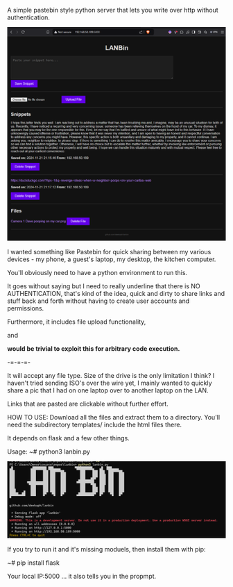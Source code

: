 A simple pastebin style python server that lets you write over http without authentication.

![demo of how it looks](https://github.com/deekaph/lanbin/blob/main/lanbin2.png?raw=true)

I wanted something like Pastebin for quick sharing between my various devices - my phone, a guest's laptop, my desktop, the kitchen computer.

You'll obviously need to have a python environment to run this.

It goes without saying but I need to really underline that there is NO AUTHENTICATION, that's kind of the idea, quick and dirty to share links and stuff back and forth without having to create user accounts and permissions.

Furthermore, it includes file upload functionality,

and

__would be trivial to exploit this for arbitrary code execution.__

-=-=-=-

It will accept any file type. Size of the drive is the only limitation I think? I haven't tried sending ISO's over the wire yet, I mainly wanted to quickly share a pic that I had on one laptop over to another laptop on the LAN.

Links that are pasted are clickable without further effort.

HOW TO USE:
Download all the files and extract them to a directory. You'll need the subdirectory templates/ include the html files there.

It depends on flask and a few other things.

Usage:
~# python3 lanbin.py

![executing the python code](https://github.com/deekaph/lanbin/blob/main/lanbin1.png?raw=true)

If you try to run it and it's missing moduels, then install them with pip:

~# pip install flask

Your local IP:5000 ... it also tells you in the propmpt.
